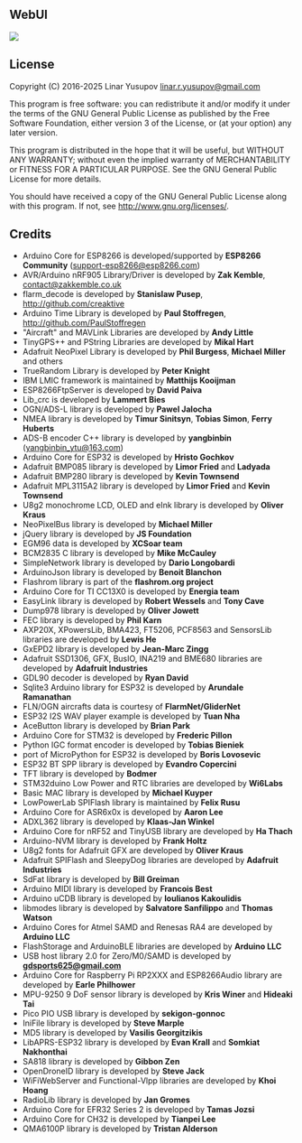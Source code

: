 ## WebUI

![](https://github.com/lyusupov/SoftRF/raw/master/documents/images/softrf_sw.jpg)

## License

Copyright (C) 2016-2025 Linar Yusupov <linar.r.yusupov@gmail.com>

This program is free software: you can redistribute it and/or modify
it under the terms of the GNU General Public License as published by
the Free Software Foundation, either version 3 of the License, or
(at your option) any later version.

This program is distributed in the hope that it will be useful,
but WITHOUT ANY WARRANTY; without even the implied warranty of
MERCHANTABILITY or FITNESS FOR A PARTICULAR PURPOSE.  See the
GNU General Public License for more details.

You should have received a copy of the GNU General Public License
along with this program.  If not, see <http://www.gnu.org/licenses/>.

## Credits

 * Arduino Core for ESP8266 is developed/supported by **ESP8266 Community** (support-esp8266@esp8266.com)
 * AVR/Arduino nRF905 Library/Driver is developed by **Zak Kemble**, contact@zakkemble.co.uk
 * flarm_decode is developed by **Stanislaw Pusep**, http://github.com/creaktive
 * Arduino Time Library is developed by **Paul Stoffregen**, http://github.com/PaulStoffregen
 * "Aircraft" and MAVLink Libraries are developed by **Andy Little**
 * TinyGPS++ and PString Libraries are developed by **Mikal Hart**
 * Adafruit NeoPixel Library is developed by **Phil Burgess**, **Michael Miller** and others
 * TrueRandom Library is developed by **Peter Knight**
 * IBM LMIC framework is maintained by **Matthijs Kooijman**
 * ESP8266FtpServer is developed by **David Paiva**
 * Lib_crc is developed by **Lammert Bies**
 * OGN/ADS-L library is developed by **Pawel Jalocha**
 * NMEA library is developed by **Timur Sinitsyn**, **Tobias Simon**, **Ferry Huberts**
 * ADS-B encoder C++ library is developed by **yangbinbin** (yangbinbin_ytu@163.com)
 * Arduino Core for ESP32 is developed by **Hristo Gochkov**
 * Adafruit BMP085 library is developed by **Limor Fried** and **Ladyada**
 * Adafruit BMP280 library is developed by **Kevin Townsend**
 * Adafruit MPL3115A2 library is developed by **Limor Fried** and **Kevin Townsend**
 * U8g2 monochrome LCD, OLED and eInk library is developed by **Oliver Kraus**
 * NeoPixelBus library is developed by **Michael Miller**
 * jQuery library is developed by **JS Foundation**
 * EGM96 data is developed by **XCSoar team**
 * BCM2835 C library is developed by **Mike McCauley**
 * SimpleNetwork library is developed by **Dario Longobardi**
 * ArduinoJson library is developed by **Benoit Blanchon**
 * Flashrom library is part of the **flashrom.org project**
 * Arduino Core for TI CC13X0 is developed by **Energia team**
 * EasyLink library is developed by **Robert Wessels** and **Tony Cave**
 * Dump978 library is developed by **Oliver Jowett**
 * FEC library is developed by **Phil Karn**
 * AXP20X, XPowersLib, BMA423, FT5206, PCF8563 and SensorsLib libraries are developed by **Lewis He**
 * GxEPD2 library is developed by **Jean-Marc Zingg**
 * Adafruit SSD1306, GFX, BusIO, INA219 and BME680 libraries are developed by **Adafruit Industries**
 * GDL90 decoder is developed by **Ryan David**
 * Sqlite3 Arduino library for ESP32 is developed by **Arundale Ramanathan**
 * FLN/OGN aircrafts data is courtesy of **FlarmNet/GliderNet**
 * ESP32 I2S WAV player example is developed by **Tuan Nha**
 * AceButton library is developed by **Brian Park**
 * Arduino Core for STM32 is developed by **Frederic Pillon**
 * Python IGC format encoder is developed by **Tobias Bieniek**
 * port of MicroPython for ESP32 is developed by **Boris Lovosevic**
 * ESP32 BT SPP library is developed by **Evandro Copercini**
 * TFT library is developed by **Bodmer**
 * STM32duino Low Power and RTC libraries are developed by **Wi6Labs**
 * Basic MAC library is developed by **Michael Kuyper**
 * LowPowerLab SPIFlash library is maintained by **Felix Rusu**
 * Arduino Core for ASR6x0x is developed by **Aaron Lee**
 * ADXL362 library is developed by **Klaas-Jan Winkel**
 * Arduino Core for nRF52 and TinyUSB library are developed by **Ha Thach**
 * Arduino-NVM library is developed by **Frank Holtz**
 * U8g2 fonts for Adafruit GFX are developed by **Oliver Kraus**
 * Adafruit SPIFlash and SleepyDog libraries are developed by **Adafruit Industries**
 * SdFat library is developed by **Bill Greiman**
 * Arduino MIDI library is developed by **Francois Best**
 * Arduino uCDB library is developed by **Ioulianos Kakoulidis**
 * libmodes library is developed by **Salvatore Sanfilippo** and **Thomas Watson**
 * Arduino Cores for Atmel SAMD and Renesas RA4 are developed by **Arduino LLC**
 * FlashStorage and ArduinoBLE libraries are developed by **Arduino LLC**
 * USB host library 2.0 for Zero/M0/SAMD is developed by **gdsports625@gmail.com**
 * Arduino Core for Raspberry Pi RP2XXX and ESP8266Audio library are developed by **Earle Philhower**
 * MPU-9250 9 DoF sensor library is developed by **Kris Winer** and **Hideaki Tai**
 * Pico PIO USB library is developed by **sekigon-gonnoc**
 * IniFile library is developed by **Steve Marple**
 * MD5 library is developed by **Vasilis Georgitzikis**
 * LibAPRS-ESP32 library is developed by **Evan Krall** and **Somkiat Nakhonthai**
 * SA818 library is developed by **Gibbon Zen**
 * OpenDroneID library is developed by **Steve Jack**
 * WiFiWebServer and Functional-Vlpp libraries are developed by **Khoi Hoang**
 * RadioLib library is developed by **Jan Gromes**
 * Arduino Core for EFR32 Series 2 is developed by **Tamas Jozsi**
 * Arduino Core for CH32 is developed by **Tianpei Lee**
 * QMA6100P library is developed by **Tristan Alderson**
